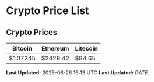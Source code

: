 # Crypto Price List

## Crypto Prices
| Bitcoin | Ethereum | Litecoin |
| ------- | -------- | -------- |
| $107245 | $2429.42 | $84.65 |
**Last Updated:** 2025-06-26 16:13 UTC
**Last Updated:** $DATE$
